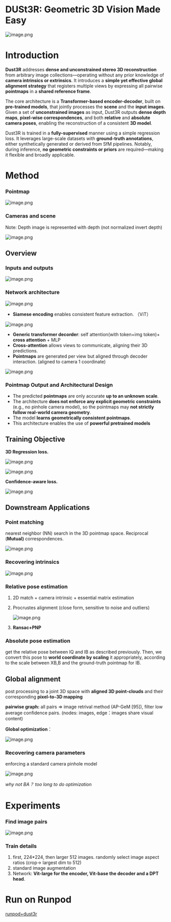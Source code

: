 # DUSt3R: Geometric 3D Vision Made Easy

![image.png](images/DUSt3R%20Geometric%203D%20Vision%20Made%20Easy%201ba71bdab3cf80a08e7afbedcb4a1605/image.png)

# Introduction

**Dust3R** addresses **dense and unconstrained stereo 3D reconstruction** from arbitrary image collections—operating without any prior knowledge of **camera intrinsics or extrinsics**. It introduces a **simple yet effective global alignment strategy** that registers multiple views by expressing all pairwise **pointmaps** in a **shared reference frame**.

The core architecture is a **Transformer-based encoder-decoder**, built on **pre-trained models**, that jointly processes the **scene** and the **input images**. Given a set of **unconstrained images** as input, Dust3R outputs **dense depth maps**, **pixel-wise correspondences**, and both **relative** and **absolute camera poses**, enabling the reconstruction of a consistent **3D model**.

Dust3R is trained in a **fully-supervised** manner using a simple regression loss. It leverages large-scale datasets with **ground-truth annotations**, either synthetically generated or derived from SfM pipelines. Notably, during inference, **no geometric constraints or priors** are required—making it flexible and broadly applicable.

# Method

### Pointmap

![image.png](images/DUSt3R%20Geometric%203D%20Vision%20Made%20Easy%201ba71bdab3cf80a08e7afbedcb4a1605/image%201.png)

### Cameras and scene

Note: Depth image is represented with depth (not normalized invert depth)

![image.png](images/DUSt3R%20Geometric%203D%20Vision%20Made%20Easy%201ba71bdab3cf80a08e7afbedcb4a1605/image%202.png)

## Overview

### Inputs and outputs

![image.png](images/DUSt3R%20Geometric%203D%20Vision%20Made%20Easy%201ba71bdab3cf80a08e7afbedcb4a1605/image%203.png)

### **Network architecture**

![image.png](images/DUSt3R%20Geometric%203D%20Vision%20Made%20Easy%201ba71bdab3cf80a08e7afbedcb4a1605/image%204.png)

- **Siamese encoding** enables consistent feature extraction. （ViT）

![image.png](images/DUSt3R%20Geometric%203D%20Vision%20Made%20Easy%201ba71bdab3cf80a08e7afbedcb4a1605/image%205.png)

- **Generic transformer decorder**: self attention(with token+img token)+ **cross attention** + MLP
- **Cross-attention** allows views to communicate, aligning their 3D predictions.
- **Pointmaps** are generated per view but aligned through decoder interaction. (aligned to camera 1 coordinate)

![image.png](images/DUSt3R%20Geometric%203D%20Vision%20Made%20Easy%201ba71bdab3cf80a08e7afbedcb4a1605/image%206.png)

### **Pointmap Output and Architectural Design**

- The predicted **pointmaps** are only accurate **up to an unknown scale**.
- The architecture **does not enforce any explicit geometric constraints** (e.g., no pinhole camera model), so the pointmaps may **not strictly follow real-world camera geometry**.
- The model **learns geometrically consistent pointmaps**.
- This architecture enables the use of **powerful pretrained models**

## Training Objective

**3D Regression loss.**

![image.png](images/DUSt3R%20Geometric%203D%20Vision%20Made%20Easy%201ba71bdab3cf80a08e7afbedcb4a1605/image%207.png)

![image.png](images/DUSt3R%20Geometric%203D%20Vision%20Made%20Easy%201ba71bdab3cf80a08e7afbedcb4a1605/image%208.png)

**Confidence-aware loss.**

![image.png](images/DUSt3R%20Geometric%203D%20Vision%20Made%20Easy%201ba71bdab3cf80a08e7afbedcb4a1605/image%209.png)

## Downstream Applications

### Point matching

nearest neighbor (NN) search in the 3D pointmap space. Reciprocal (**Mutual)** correspondences.

![image.png](images/DUSt3R%20Geometric%203D%20Vision%20Made%20Easy%201ba71bdab3cf80a08e7afbedcb4a1605/image%2010.png)

### Recovering intrinsics

![image.png](images/DUSt3R%20Geometric%203D%20Vision%20Made%20Easy%201ba71bdab3cf80a08e7afbedcb4a1605/image%2011.png)

### Relative pose estimation

1. 2D match + camera intrinsic + essential matrix estimation
2. Procrustes alignment (close form, sensitive to noise and outliers)
    
    ![image.png](images/DUSt3R%20Geometric%203D%20Vision%20Made%20Easy%201ba71bdab3cf80a08e7afbedcb4a1605/image%2012.png)
    
3. **Ransac+PNP**

### Absolute pose estimation

get the relative pose between IQ and IB as described previously. Then, we convert this pose to **world coordinate by scaling** it appropriately, according to the scale between XB,B and the ground-truth pointmap for IB.

## Global alignment

post processing to a joint 3D space with **aligned 3D point-clouds** and their corresponding **pixel-to-3D mapping**

 **pairwise graph:** all pairs ⇒ image retrival method (AP-GeM [95]), filter low average confidence pairs. (nodes: images, edge：images share visual content)

**Global optimization**：

![image.png](images/DUSt3R%20Geometric%203D%20Vision%20Made%20Easy%201ba71bdab3cf80a08e7afbedcb4a1605/image%2013.png)

### Recovering camera parameters

enforcing a standard camera pinhole model

![image.png](images/DUSt3R%20Geometric%203D%20Vision%20Made%20Easy%201ba71bdab3cf80a08e7afbedcb4a1605/a0cd9cc0-6522-458e-8f75-4dc40179a621.png)

*why not BA？ too long to do optimization*

# Experiments

### Find image pairs

![image.png](images/DUSt3R%20Geometric%203D%20Vision%20Made%20Easy%201ba71bdab3cf80a08e7afbedcb4a1605/image%2014.png)

### Train details

1. first, 224*224, then larger 512 images. randomly select image aspect ratios (crop→ largest dim to 512)
2. standard image augmentation
3. Network: **Vit-large for the encoder, Vit-base the decoder and a DPT head**.

###

# Run on Runpod
[runpod+dust3r](runpod+dust3r.md)
